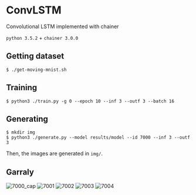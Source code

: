 # ConvLSTM

Convolutional LSTM implemented with chainer

`python 3.5.2` + `chainer 3.0.0`

## Getting dataset

```
$ ./get-moving-mnist.sh
```

## Training

```
$ python3 ./train.py -g 0 --epoch 10 --inf 3 --outf 3 --batch 16
```

## Generating

```
$ mkdir img
$ python3 ./generate.py --model results/model --id 7000 --inf 3 --outf 3
```

Then, the images are generated in `img/`.

## Garraly

![7000_cap](https://github.com/joisino/ConvLSTM/blob/master/imgs/7000_cap.png)
![7001](https://github.com/joisino/ConvLSTM/blob/master/imgs/7001.png)
![7002](https://github.com/joisino/ConvLSTM/blob/master/imgs/7002.png)
![7003](https://github.com/joisino/ConvLSTM/blob/master/imgs/7003.png)
![7004](https://github.com/joisino/ConvLSTM/blob/master/imgs/7004.png)